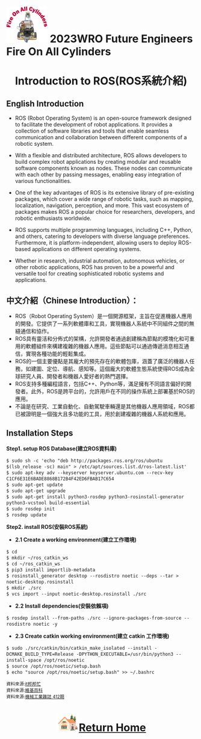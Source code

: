 ![LOGO](../img/logo.png) 2023WRO Future Engineers Fire On All Cylinders  
=====
# <div align="center">Introduction to ROS(ROS系統介紹)</div> 
## English Introduction
- ROS (Robot Operating System) is an open-source framework designed to facilitate the development of robot applications. It provides a collection of software libraries and tools that enable seamless communication and collaboration between different components of a robotic system.

- With a flexible and distributed architecture, ROS allows developers to build complex robot applications by creating modular and reusable software components known as nodes. These nodes can communicate with each other by passing messages, enabling easy integration of various functionalities.

- One of the key advantages of ROS is its extensive library of pre-existing packages, which cover a wide range of robotic tasks, such as mapping, localization, navigation, perception, and more. This vast ecosystem of packages makes ROS a popular choice for researchers, developers, and robotic enthusiasts worldwide.

- ROS supports multiple programming languages, including C++, Python, and others, catering to developers with diverse language preferences. Furthermore, it is platform-independent, allowing users to deploy ROS-based applications on different operating systems.

- Whether in research, industrial automation, autonomous vehicles, or other robotic applications, ROS has proven to be a powerful and versatile tool for creating sophisticated robotic systems and applications.

## 中文介紹（Chinese Introduction）：

- ROS（Robot Operating System）是一個開源框架，主旨在促進機器人應用的開發。它提供了一系列軟體庫和工具，實現機器人系統中不同組件之間的無縫通信和協作。  
- ROS具有靈活和分佈式的架構，允許開發者通過創建稱為節點的模塊化和可重用的軟體組件來構建複雜的機器人應用。這些節點可以通過傳遞消息相互通信，實現各種功能的輕鬆集成。  
- ROS的一個主要優點是其龐大的預先存在的軟體包庫，涵蓋了廣泛的機器人任務，如建圖、定位、導航、感知等。這個龐大的軟體生態系統使得ROS成為全球研究人員、開發者和機器人愛好者的熱門選擇。  
- ROS支持多種編程語言，包括C++、Python等，滿足擁有不同語言偏好的開發者。此外，ROS是跨平台的，允許用戶在不同的操作系統上部署基於ROS的應用。  
- 不論是在研究、工業自動化、自動駕駛車輛還是其他機器人應用領域，ROS都已被證明是一個強大且多功能的工具，用於創建複雜的機器人系統和應用。  

## Installation Steps  
__Step1. setup ROS Database(建立ROS資料庫)__
```
$ sudo sh -c 'echo "deb http://packages.ros.org/ros/ubuntu $(lsb_release -sc) main" > /etc/apt/sources.list.d/ros-latest.list'
$ sudo apt-key adv --keyserver keyserver.ubuntu.com --recv-key C1CF6E31E6BADE8868B172B4F42ED6FBAB17C654
$ sudo apt-get update
$ sudo apt-get upgrade
$ sudo apt-get install python3-rosdep python3-rosinstall-generator python3-vcstool build-essential
$ sudo rosdep init
$ rosdep update
```
__Step2. install ROS(安裝ROS系統)__
- __2.1 Create a working environment(建立工作環境)__
```
$ cd
$ mkdir ~/ros_catkin_ws
$ cd ~/ros_catkin_ws
$ pip3 install importlib-metadata
$ rosinstall_generator desktop --rosdistro noetic --deps --tar > noetic-desktop.rosinstall
$ mkdir ./src
$ vcs import --input noetic-desktop.rosinstall ./src
```
- __2.2 Install dependencies(安裝依賴項)__
```
$ rosdep install --from-paths ./src --ignore-packages-from-source --rosdistro noetic -y
```
- __2.3 Create catkin working environment(建立 catkin 工作環境)__
```
$ sudo ./src/catkin/bin/catkin_make_isolated --install -DCMAKE_BUILD_TYPE=Release -DPYTHON_EXECUTABLE=/usr/bin/python3 --install-space /opt/ros/noetic
$ source /opt/ros/noetic/setup.bash
$ echo "source /opt/ros/noetic/setup.bash" >> ~/.bashrc
```
<small>資料來源:[it邦邦忙](https://ithelp.ithome.com.tw/articles/10200551)  
資料來源:[維基百科](https://zh.wikipedia.org/zh-tw/%E6%A9%9F%E5%99%A8%E4%BA%BA%E4%BD%9C%E6%A5%AD%E7%B3%BB%E7%B5%B1)  
資料來源:[機械工業雜誌 412期](https://docs.google.com/document/d/1M4JN4CFelSwmJmYl0W2PQt0lKBieaWgcDpVNfjTycGE/edit?pli=1)</small>  

# <div align="center">![HOME](../../other/img/Home.png)[Return Home](../../)</div> 
